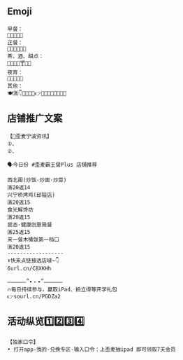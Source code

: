 ## Emoji
    早餐：
    🍳🥛🥚🥟🍚
    正餐：
    🥘🍲🍛🍱🥙🍔
    茶、酒、甜点：
    🧁🍮🧋🍹🍸️🥃🥤
    夜宵：
    🍤🍺🍗🍻🍢
    其他：
    🍽️🈵👇🔔🌞🔥🧧👉🎉😍🎁🚀⏰🌈🔑🔗

## 店铺推广文案
    【🔔歪麦宁波资讯】
    ①、
    ②、

    🗣今日份 #歪麦霸王餐Plus 店铺推荐

    西北阁(炒饭·炒面·炒菜)
    🈵20返14
    兴宁桥烤鸡(邱隘店)
    🈵20返15
    食光解馋坊
    🈵20返15
    尝态·健康创意简餐
    🈵25返15
    来一餐木桶饭第一档口
    🈵20返15
    ------------------
    ⬇快来点链接选店啵~👇
    6url.cn/C8XKHh

    ——————՞•・•՞——————
    🔥每日持续参与，赢取iPad、拍立得等开学礼包
    👉sourl.cn/PGDZa2

## 活动纵览1️⃣2️⃣3️⃣4️⃣
    【独家口令】
    • 打开app-我的-兑换专区-输入口令：上歪麦抽ipad 即可领取7天会员
